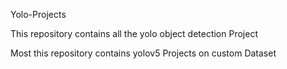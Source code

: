 <h>Yolo-Projects</h>
<p>This repository contains all the yolo object detection Project</p>
<p>Most this repository contains yolov5 Projects on custom Dataset</p>
